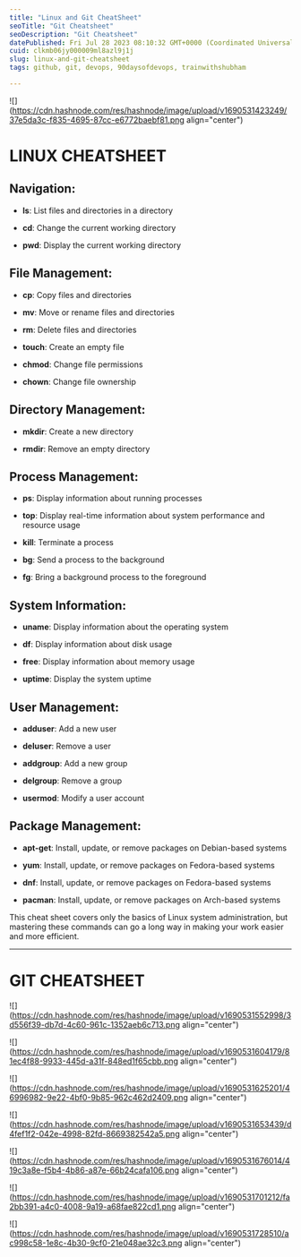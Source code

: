 ```yaml
---
title: "Linux and Git CheatSheet"
seoTitle: "Git Cheatsheet"
seoDescription: "Git Cheatsheet"
datePublished: Fri Jul 28 2023 08:10:32 GMT+0000 (Coordinated Universal Time)
cuid: clkmb06jy000009ml8azl9j1j
slug: linux-and-git-cheatsheet
tags: github, git, devops, 90daysofdevops, trainwithshubham

---
```


![](https://cdn.hashnode.com/res/hashnode/image/upload/v1690531423249/37e5da3c-f835-4695-87cc-e6772baebf81.png align="center")

# LINUX CHEATSHEET

## Navigation:

* **ls**: List files and directories in a directory
    
* **cd**: Change the current working directory
    
* **pwd**: Display the current working directory
    

## File Management:

* **cp**: Copy files and directories
    
* **mv**: Move or rename files and directories
    
* **rm**: Delete files and directories
    
* **touch**: Create an empty file
    
* **chmod**: Change file permissions
    
* **chown**: Change file ownership
    

## Directory Management:

* **mkdir**: Create a new directory
    
* **rmdir**: Remove an empty directory
    

## Process Management:

* **ps**: Display information about running processes
    
* **top**: Display real-time information about system performance and resource usage
    
* **kill**: Terminate a process
    
* **bg**: Send a process to the background
    
* **fg**: Bring a background process to the foreground
    

## System Information:

* **uname**: Display information about the operating system
    
* **df**: Display information about disk usage
    
* **free**: Display information about memory usage
    
* **uptime**: Display the system uptime
    

## User Management:

* **adduser**: Add a new user
    
* **deluser**: Remove a user
    
* **addgroup**: Add a new group
    
* **delgroup**: Remove a group
    
* **usermod**: Modify a user account
    

## Package Management:

* **apt-get**: Install, update, or remove packages on Debian-based systems
    
* **yum**: Install, update, or remove packages on Fedora-based systems
    
* **dnf**: Install, update, or remove packages on Fedora-based systems
    
* **pacman**: Install, update, or remove packages on Arch-based systems
    

This cheat sheet covers only the basics of Linux system administration, but mastering these commands can go a long way in making your work easier and more efficient.

---

# GIT CHEATSHEET

![](https://cdn.hashnode.com/res/hashnode/image/upload/v1690531552998/3d556f39-db7d-4c60-961c-1352aeb6c713.png align="center")

![](https://cdn.hashnode.com/res/hashnode/image/upload/v1690531604179/81ec4f88-9933-445d-a31f-848ed1f65cbb.png align="center")

![](https://cdn.hashnode.com/res/hashnode/image/upload/v1690531625201/46996982-9e22-4bf0-9b85-962c462d2409.png align="center")

![](https://cdn.hashnode.com/res/hashnode/image/upload/v1690531653439/d4fef1f2-042e-4998-82fd-8669382542a5.png align="center")

![](https://cdn.hashnode.com/res/hashnode/image/upload/v1690531676014/419c3a8e-f5b4-4b86-a87e-66b24cafa106.png align="center")

![](https://cdn.hashnode.com/res/hashnode/image/upload/v1690531701212/fa2bb391-a4c0-4008-9a19-a68fae822cd1.png align="center")

![](https://cdn.hashnode.com/res/hashnode/image/upload/v1690531728510/ac998c58-1e8c-4b30-9cf0-21e048ae32c3.png align="center")
